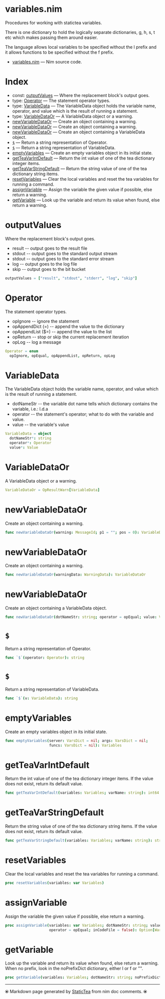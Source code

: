 # variables.nim

Procedures for working with statictea variables.

There is one dictionary to hold the logically separate dictionaries,
g, h, s, t etc which makes passing them around easier.

The language allows local variables to be specified without the l
prefix and it allows functions to be specified without the f prefix.


* [variables.nim](../src/variables.nim) &mdash; Nim source code.
# Index

* const: [outputValues](#outputvalues) &mdash; Where the replacement block's output goes.
* type: [Operator](#operator) &mdash; The statement operator types.
* type: [VariableData](#variabledata) &mdash; The VariableData object holds the variable name, operator,
and value which is the result of running a statement.
* type: [VariableDataOr](#variabledataor) &mdash; A VariableData object or a warning.
* [newVariableDataOr](#newvariabledataor) &mdash; Create an object containing a warning.
* [newVariableDataOr](#newvariabledataor-1) &mdash; Create an object containing a warning.
* [newVariableDataOr](#newvariabledataor-2) &mdash; Create an object containing a VariableData object.
* [`$`](#) &mdash; Return a string representation of Operator.
* [`$`](#-1) &mdash; Return a string representation of VariableData.
* [emptyVariables](#emptyvariables) &mdash; Create an empty variables object in its initial state.
* [getTeaVarIntDefault](#getteavarintdefault) &mdash; Return the int value of one of the tea dictionary integer items.
* [getTeaVarStringDefault](#getteavarstringdefault) &mdash; Return the string value of one of the tea dictionary string items.
* [resetVariables](#resetvariables) &mdash; Clear the local variables and reset the tea variables for running a command.
* [assignVariable](#assignvariable) &mdash; Assign the variable the given value if possible, else return a warning.
* [getVariable](#getvariable) &mdash; Look up the variable and return its value when found, else return a warning.

# outputValues

Where the replacement block's output goes.
* result -- output goes to the result file
* stdout -- output goes to the standard output stream
* stdout -- output goes to the standard error stream
* log -- output goes to the log file
* skip -- output goes to the bit bucket

```nim
outputValues = ["result", "stdout", "stderr", "log", "skip"]
```

# Operator

The statement operator types.

* opIgnore -- ignore the statement
* opAppendDict (=) -- append the value to the dictionary
* opAppendList ($=) -- append the value to the list
* opReturn -- stop or skip the current replacement iteration
* opLog -- log a message

```nim
Operator = enum
  opIgnore, opEqual, opAppendList, opReturn, opLog
```

# VariableData

The VariableData object holds the variable name, operator,
and value which is the result of running a statement.

* dotNameStr -- the variable dot name tells which dictionary contains
the variable, i.e.: l.d.a
* operator -- the statement's operator; what to do with the variable and value.
* value -- the variable's value

```nim
VariableData = object
  dotNameStr*: string
  operator*: Operator
  value*: Value

```

# VariableDataOr

A VariableData object or a warning.

```nim
VariableDataOr = OpResultWarn[VariableData]
```

# newVariableDataOr

Create an object containing a warning.

```nim
func newVariableDataOr(warning: MessageId; p1 = ""; pos = 0): VariableDataOr
```

# newVariableDataOr

Create an object containing a warning.

```nim
func newVariableDataOr(warningData: WarningData): VariableDataOr
```

# newVariableDataOr

Create an object containing a VariableData object.

```nim
func newVariableDataOr(dotNameStr: string; operator = opEqual; value: Value): VariableDataOr
```

# `$`

Return a string representation of Operator.

```nim
func `$`(operator: Operator): string
```

# `$`

Return a string representation of VariableData.

```nim
func `$`(v: VariableData): string
```

# emptyVariables

Create an empty variables object in its initial state.

```nim
func emptyVariables(server: VarsDict = nil; args: VarsDict = nil;
                    funcs: VarsDict = nil): Variables
```

# getTeaVarIntDefault

Return the int value of one of the tea dictionary integer items. If the value does not exist, return its default value.

```nim
func getTeaVarIntDefault(variables: Variables; varName: string): int64
```

# getTeaVarStringDefault

Return the string value of one of the tea dictionary string items. If the value does not exist, return its default value.

```nim
func getTeaVarStringDefault(variables: Variables; varName: string): string
```

# resetVariables

Clear the local variables and reset the tea variables for running a command.

```nim
proc resetVariables(variables: var Variables)
```

# assignVariable

Assign the variable the given value if possible, else return a warning.

```nim
proc assignVariable(variables: var Variables; dotNameStr: string; value: Value;
                    operator = opEqual; inCodeFile = false): Option[WarningData]
```

# getVariable

Look up the variable and return its value when found, else return a warning. When no prefix, look in the noPrefixDict dictionary, either l or f or "".

```nim
proc getVariable(variables: Variables; dotNameStr: string; noPrefixDict = ""): ValueOr
```


---
⦿ Markdown page generated by [StaticTea](https://github.com/flenniken/statictea/) from nim doc comments. ⦿
